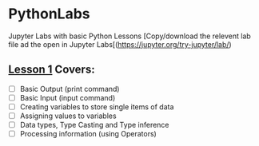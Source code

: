 # PythonLabs
Jupyter Labs with basic Python Lessons
[Copy/download the relevent lab file ad the open in Jupyter Labs[(https://jupyter.org/try-jupyter/lab/)

## [Lesson 1](https://github.com/NeilParkerBSDC/PythonLabs/blob/main/FDScPython1.ipynb) Covers:
- [ ] Basic Output (print command)
- [ ] Basic Input (input command)
- [ ] Creating variables to store single items of data
- [ ] Assigning values to variables
- [ ] Data types, Type Casting and Type inference
- [ ] Processing information (using Operators)
